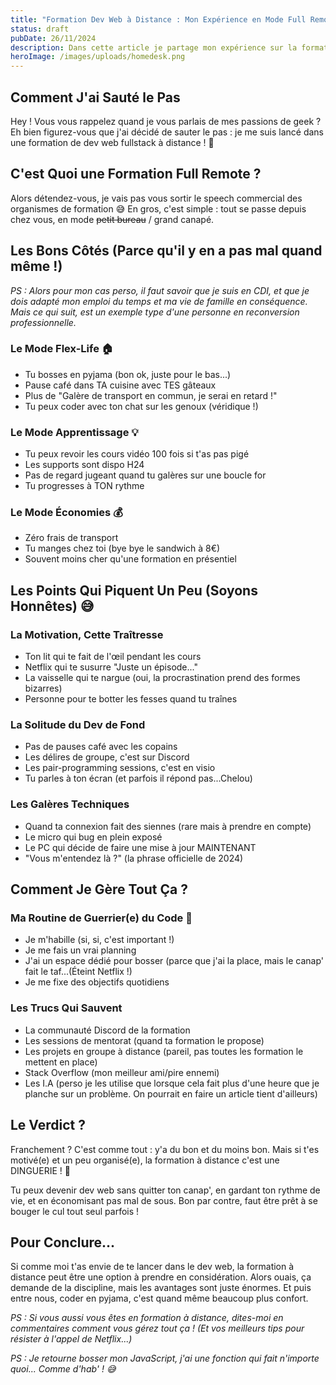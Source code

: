 ```yaml
---
title: "Formation Dev Web à Distance : Mon Expérience en Mode Full Remote ! 🎓"
status: draft
pubDate: 26/11/2024
description: Dans cette article je partage mon expérience sur la formation à distance.
heroImage: /images/uploads/homedesk.png
---
```



## Comment J'ai Sauté le Pas 

Hey ! Vous vous rappelez quand je vous parlais de mes passions de geek ? Eh bien figurez-vous que j'ai décidé de sauter le pas : je me suis lancé dans une formation de dev web fullstack à distance ! 🚀 

## C'est Quoi une Formation Full Remote ?

Alors détendez-vous, je vais pas vous sortir le speech commercial des organismes de formation 😅 En gros, c'est simple : tout se passe depuis chez vous, en mode ~~petit bureau~~ / grand canapé.

## Les Bons Côtés (Parce qu'il y en a pas mal quand même !)
*PS : Alors pour mon cas perso, il faut savoir que je suis en CDI, et que je dois adapté mon emploi du temps et ma vie de famille en conséquence. Mais ce qui suit, est un exemple type d'une personne en reconversion professionnelle.*

### Le Mode Flex-Life 🏠
- Tu bosses en pyjama (bon ok, juste pour le bas...)
- Pause café dans TA cuisine avec TES gâteaux
- Plus de "Galère de transport en commun, je serai en retard !"
- Tu peux coder avec ton chat sur les genoux (véridique !)

### Le Mode Apprentissage 💡
- Tu peux revoir les cours vidéo 100 fois si t'as pas pigé
- Les supports sont dispo H24
- Pas de regard jugeant quand tu galères sur une boucle for
- Tu progresses à TON rythme

### Le Mode Économies 💰
- Zéro frais de transport
- Tu manges chez toi (bye bye le sandwich à 8€)
- Souvent moins cher qu'une formation en présentiel

## Les Points Qui Piquent Un Peu (Soyons Honnêtes) 😅

### La Motivation, Cette Traîtresse
- Ton lit qui te fait de l'œil pendant les cours
- Netflix qui te susurre "Juste un épisode..."
- La vaisselle qui te nargue (oui, la procrastination prend des formes bizarres)
- Personne pour te botter les fesses quand tu traînes

### La Solitude du Dev de Fond
- Pas de pauses café avec les copains
- Les délires de groupe, c'est sur Discord
- Les pair-programming sessions, c'est en visio
- Tu parles à ton écran (et parfois il répond pas...Chelou)

### Les Galères Techniques
- Quand ta connexion fait des siennes (rare mais à prendre en compte)
- Le micro qui bug en plein exposé
- Le PC qui décide de faire une mise à jour MAINTENANT
- "Vous m'entendez là ?" (la phrase officielle de 2024)

## Comment Je Gère Tout Ça ?

### Ma Routine de Guerrier(e) du Code 💪
- Je m'habille (si, si, c'est important !)
- Je me fais un vrai planning
- J'ai un espace dédié pour bosser (parce  que j'ai la place, mais le canap' fait le taf...(Éteint Netflix !)
- Je me fixe des objectifs quotidiens

### Les Trucs Qui Sauvent
- La communauté Discord de la formation
- Les sessions de mentorat (quand ta formation le propose)
- Les projets en groupe à distance (pareil, pas toutes les formation le mettent en place)
- Stack Overflow (mon meilleur ami/pire ennemi)
- Les I.A (perso je les utilise que lorsque cela fait plus d'une heure que je planche sur un problème. On pourrait en faire un article tient d'ailleurs)

## Le Verdict ?

Franchement ? C'est comme tout : y'a du bon et du moins bon. Mais si t'es motivé(e) et un peu organisé(e), la formation à distance c'est une DINGUERIE ! 🚀 

Tu peux devenir dev web sans quitter ton canap', en gardant ton rythme de vie, et en économisant pas mal de sous. Bon par contre, faut être prêt à se bouger le cul tout seul parfois !

## Pour Conclure...

Si comme moi t'as envie de te lancer dans le dev web, la formation à distance peut être une option à prendre en considération. Alors ouais, ça demande de la discipline, mais les avantages sont juste énormes. Et puis entre nous, coder en pyjama, c'est quand même beaucoup plus confort.

*PS : Si vous aussi vous êtes en formation à distance, dites-moi en commentaires comment vous gérez tout ça ! (Et vos meilleurs tips pour résister à l'appel de Netflix...)*

*PS : Je retourne bosser mon JavaScript, j'ai une fonction qui fait n'importe quoi... Comme d'hab' ! 😅*

